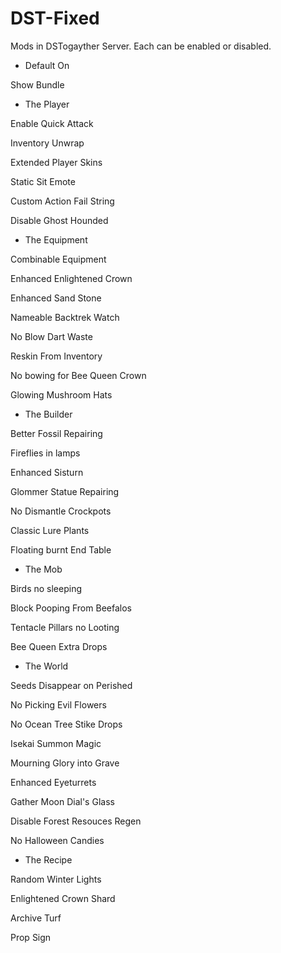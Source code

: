 # DST-Fixed
Mods in DSTogayther Server. Each can be enabled or disabled.


- Default On

Show Bundle


- The Player

Enable Quick Attack

Inventory Unwrap

Extended Player Skins

Static Sit Emote

Custom Action Fail String

Disable Ghost Hounded


- The Equipment

Combinable Equipment

Enhanced Enlightened Crown

Enhanced Sand Stone

Nameable Backtrek Watch

No Blow Dart Waste

Reskin From Inventory

No bowing for Bee Queen Crown

Glowing Mushroom Hats


- The Builder

Better Fossil Repairing

Fireflies in lamps

Enhanced Sisturn

Glommer Statue Repairing

No Dismantle Crockpots

Classic Lure Plants

Floating burnt End Table


- The Mob

Birds no sleeping

Block Pooping From Beefalos

Tentacle Pillars no Looting

Bee Queen Extra Drops



- The World

Seeds Disappear on Perished

No Picking Evil Flowers

No Ocean Tree Stike Drops

Isekai Summon Magic

Mourning Glory into Grave

Enhanced Eyeturrets

Gather Moon Dial's Glass

Disable Forest Resouces Regen

No Halloween Candies


- The Recipe

Random Winter Lights

Enlightened Crown Shard

Archive Turf

Prop Sign

